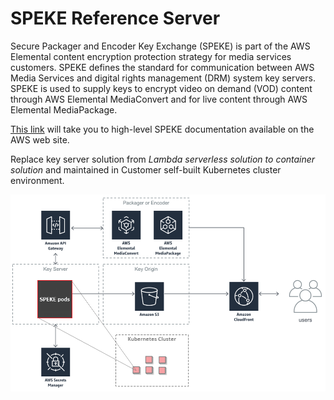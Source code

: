 # SPEKE Reference Server
Secure Packager and Encoder Key Exchange (SPEKE) is part of the AWS Elemental content encryption protection strategy for media services customers. SPEKE defines the standard for communication between AWS Media Services and digital rights management (DRM) system key servers. SPEKE is used to supply keys to encrypt video on demand (VOD) content through AWS Elemental MediaConvert and for live content through AWS Elemental MediaPackage.

[This link](https://docs.aws.amazon.com/speke/latest/documentation/what-is-speke.html) will take you to high-level SPEKE documentation available on the AWS web site.


Replace key server solution from *Lambda serverless solution to container solution* and maintained in Customer self-built Kubernetes cluster environment.

![SPEKE pod solution](https://github.com/alegriaw/speke-reference-container/blob/master/images/Speke%20pod.png)


